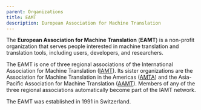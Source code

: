 ```yaml
---
parent: Organizations
title: EAMT
description: European Association for Machine Translation
---
```


The **European Association for Machine Translation** (**EAMT**) is a non-profit organization that serves people interested in machine translation and translation tools, including users, developers, and researchers.

The EAMT is one of three regional associations of the International Association for Machine Translation \([IAMT](organizations/iamt.md)\). Its sister organizations are the Association for Machine Translation in the Americas \([AMTA](organizations/amta.md)\) and the Asia-Pacific Association for Machine Translation \([AAMT](organization/aamt.md)\). Members of any of the three regional associations automatically become part of the IAMT network.

The EAMT was established in 1991 in Switzerland.
